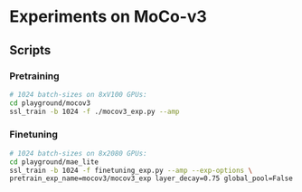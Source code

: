 # Experiments on MoCo-v3

## Scripts
### Pretraining
```bash
# 1024 batch-sizes on 8xV100 GPUs:
cd playground/mocov3
ssl_train -b 1024 -f ./mocov3_exp.py --amp
```
### Finetuning
```bash
# 1024 batch-sizes on 8x2080 GPUs:
cd playground/mae_lite
ssl_train -b 1024 -f finetuning_exp.py --amp --exp-options \
pretrain_exp_name=mocov3/mocov3_exp layer_decay=0.75 global_pool=False weights_prefix=base_encoder
```